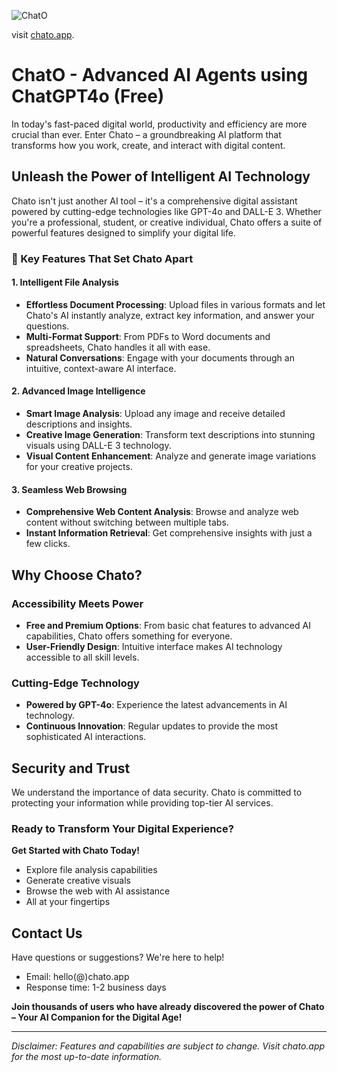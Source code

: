 ![ChatO](https://chato.app/_next/image?url=%2F_next%2Fstatic%2Fmedia%2Ff1.e8d6058f.png&w=1080&q=75&dpl=dpl_61yjL2iMNsDdEPYTgovcQrAoRPP8)

visit [chato.app](http://chato.app).

# ChatO - Advanced AI Agents using ChatGPT4o (Free)

In today's fast-paced digital world, productivity and efficiency are more crucial than ever. Enter Chato – a groundbreaking AI platform that transforms how you work, create, and interact with digital content.

## Unleash the Power of Intelligent AI Technology

Chato isn't just another AI tool – it's a comprehensive digital assistant powered by cutting-edge technologies like GPT-4o and DALL-E 3. Whether you're a professional, student, or creative individual, Chato offers a suite of powerful features designed to simplify your digital life.

### 🌟 Key Features That Set Chato Apart

#### 1. Intelligent File Analysis
- **Effortless Document Processing**: Upload files in various formats and let Chato's AI instantly analyze, extract key information, and answer your questions.
- **Multi-Format Support**: From PDFs to Word documents and spreadsheets, Chato handles it all with ease.
- **Natural Conversations**: Engage with your documents through an intuitive, context-aware AI interface.

#### 2. Advanced Image Intelligence
- **Smart Image Analysis**: Upload any image and receive detailed descriptions and insights.
- **Creative Image Generation**: Transform text descriptions into stunning visuals using DALL-E 3 technology.
- **Visual Content Enhancement**: Analyze and generate image variations for your creative projects.

#### 3. Seamless Web Browsing
- **Comprehensive Web Content Analysis**: Browse and analyze web content without switching between multiple tabs.
- **Instant Information Retrieval**: Get comprehensive insights with just a few clicks.

## Why Choose Chato?

### Accessibility Meets Power
- **Free and Premium Options**: From basic chat features to advanced AI capabilities, Chato offers something for everyone.
- **User-Friendly Design**: Intuitive interface makes AI technology accessible to all skill levels.

### Cutting-Edge Technology
- **Powered by GPT-4o**: Experience the latest advancements in AI technology.
- **Continuous Innovation**: Regular updates to provide the most sophisticated AI interactions.

## Security and Trust

We understand the importance of data security. Chato is committed to protecting your information while providing top-tier AI services.

### Ready to Transform Your Digital Experience?

**Get Started with Chato Today!**
- Explore file analysis capabilities
- Generate creative visuals
- Browse the web with AI assistance
- All at your fingertips

## Contact Us

Have questions or suggestions? We're here to help!
- Email: hello(@)chato.app
- Response time: 1-2 business days

**Join thousands of users who have already discovered the power of Chato – Your AI Companion for the Digital Age!**

---

*Disclaimer: Features and capabilities are subject to change. Visit chato.app for the most up-to-date information.*
